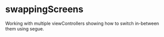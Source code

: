 # swappingScreens
Working with multiple viewControllers showing how to switch in-between them using segue.
